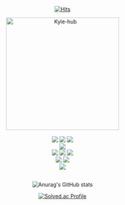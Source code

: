 <div align=center>
  
  [![Hits](https://hits.seeyoufarm.com/api/count/incr/badge.svg?url=https%3A%2F%2Fgithub.com%2Fkyleidea1&count_bg=%23FF9900&title_bg=%23000000&icon=android.svg&icon_color=%23E7E7E7&title=hits&edge_flat=false)](https://hits.seeyoufarm.com)
  
</div>

<div align="center">
    <img src="https://github.com/user-attachments/assets/ea50ab81-f087-4790-8808-129d5ec2d442" alt="Kyle-hub" width="300"/>
</div>
<br>
<div align=center>
    <img src="https://img.shields.io/badge/C-A8B9CC.svg?style=for-the-badge&logo=C&logoColor=61DAFB" />
    <img src="https://img.shields.io/badge/C++-00599C.svg?style=for-the-badge&logo=cplusplus&logoColor=61DAFB" />
    <img src="https://img.shields.io/badge/python-3776AB.svg?style=for-the-badge&logo=Python&logoColor=61DAFB" />
    <br>
    <img src="https://img.shields.io/badge/MySQL-4479A1?style=for-the-badge&logo=MySQL&logoColor=white">
    <br>
    <img src="https://img.shields.io/badge/HTML5-E34F26?style=for-the-badge&logo=HTML5&logoColor=white">
    <img src="https://img.shields.io/badge/CSS3-1572B6?style=for-the-badge&logo=CSS3&logoColor=white">
    <img src="https://img.shields.io/badge/JavaScript-F7DF1E?style=for-the-badge&logo=JavaScript&logoColor=white">
    <br>
    <img src="https://img.shields.io/badge/Kotlin-7F52FF?style=for-the-badge&logo=Kotlin&logoColor=white">
    <img src="https://img.shields.io/badge/Android-3DDC84?style=for-the-badge&logo=Android&logoColor=white">
    <br>
    <img src="https://img.shields.io/badge/Google Colab-F9AB00?style=for-the-badge&logo=Google Colab&logoColor=white">
</div>
<br>
<div align=center>
  
![Anurag's GitHub stats](https://github-readme-stats.vercel.app/api?username=kyleidea1&show_icons=true&theme=radical)


[![Solved.ac Profile](http://mazassumnida.wtf/api/v2/generate_badge?boj=kyleidea)](https://solved.ac/kyleidea/)
</div>


